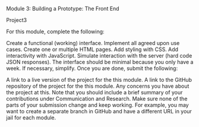 Module 3: Building a Prototype: The Front End

Project3

For this module, complete the following:

Create a functional (working) interface.
Implement all agreed upon use cases.
Create one or multiple HTML pages.
Add styling with CSS.
Add interactivity with JavaScript.
Simulate interaction with the server (hard code JSON responses).
The interface should be minimal because you only have a week.
If necessary, simplify.
Once you are done, submit the following:

A link to a live version of the project for the this module.
A link to the GitHub repository of the project for the this module.
Any concerns you have about the project at this.
Note that you should include a brief summary of your contributions under Communication and Research.
Make sure none of the parts of your submission change and keep working. For example, you may want to create a separate branch in GitHub and have a different URL in your jail for each module.
